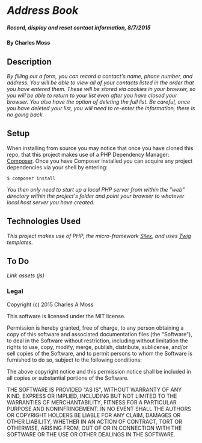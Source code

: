 # _Address Book_

##### _Record, display and reset contact information, 8/7/2015_

#### By Charles Moss

## Description

_By filling out a form, you can record a contact's name, phone number, and address. You will be able to view all of your contacts listed in the order that you have entered them. These will be stored via cookies in your browser, so you will be able to return to your list even after you have closed your browser. You also have the option of deleting the full list. Be careful, once you have deleted your list, you will need to re-enter the information, there is no going back._

## Setup

When installing from source you may notice that once you have cloned this repo, that this project makes use of a PHP Dependency Manager: [Composer](https://github.com/composer/composer). Once you have Composer installed you can acquire any project dependencies via your shell by entering:

```
$ composer install
```

_You then only need to start up a local PHP server from within the "web" directory within the project's folder and point your browser to whatever local host server you have created._  


## Technologies Used

_This project makes use of PHP, the micro-framework [Silex](http://silex.sensiolabs.org/), and uses [Twig](http://twig.sensiolabs.org/) templates._

## To Do

_Link assets (js)_ 


### Legal



Copyright (c) 2015 Charles A Moss

This software is licensed under the MIT license.

Permission is hereby granted, free of charge, to any person obtaining a copy
of this software and associated documentation files (the "Software"), to deal
in the Software without restriction, including without limitation the rights
to use, copy, modify, merge, publish, distribute, sublicense, and/or sell
copies of the Software, and to permit persons to whom the Software is
furnished to do so, subject to the following conditions:

The above copyright notice and this permission notice shall be included in
all copies or substantial portions of the Software.

THE SOFTWARE IS PROVIDED "AS IS", WITHOUT WARRANTY OF ANY KIND, EXPRESS OR
IMPLIED, INCLUDING BUT NOT LIMITED TO THE WARRANTIES OF MERCHANTABILITY,
FITNESS FOR A PARTICULAR PURPOSE AND NONINFRINGEMENT. IN NO EVENT SHALL THE
AUTHORS OR COPYRIGHT HOLDERS BE LIABLE FOR ANY CLAIM, DAMAGES OR OTHER
LIABILITY, WHETHER IN AN ACTION OF CONTRACT, TORT OR OTHERWISE, ARISING FROM,
OUT OF OR IN CONNECTION WITH THE SOFTWARE OR THE USE OR OTHER DEALINGS IN
THE SOFTWARE.